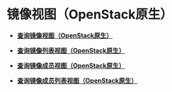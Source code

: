 # 镜像视图（OpenStack原生）<a name="ims_03_0714"></a>

-   **[查询镜像视图（OpenStack原生）](查询镜像视图（OpenStack原生）.md)**  

-   **[查询镜像列表视图（OpenStack原生）](查询镜像列表视图（OpenStack原生）.md)**  

-   **[查询镜像成员视图（OpenStack原生）](查询镜像成员视图（OpenStack原生）.md)**  

-   **[查询镜像成员列表视图（OpenStack原生）](查询镜像成员列表视图（OpenStack原生）.md)**  


